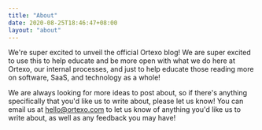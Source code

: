 ```yaml
---
title: "About"
date: 2020-08-25T18:46:47+08:00
layout: "about"
---
```


We're super excited to unveil the official Ortexo blog! We are super excited to use this to help educate and be more open with what we do here at Ortexo, our internal processes, and just to help educate those reading more on software, SaaS, and technology as a whole!

We are always looking for more ideas to post about, so if there's anything specifically that you'd like us to write about, please let us know! You can email us at [hello@ortexo.com](mailto:hello@ortexo.com) to let us know of anything you'd like us to write about, as well as any feedback you may have!
